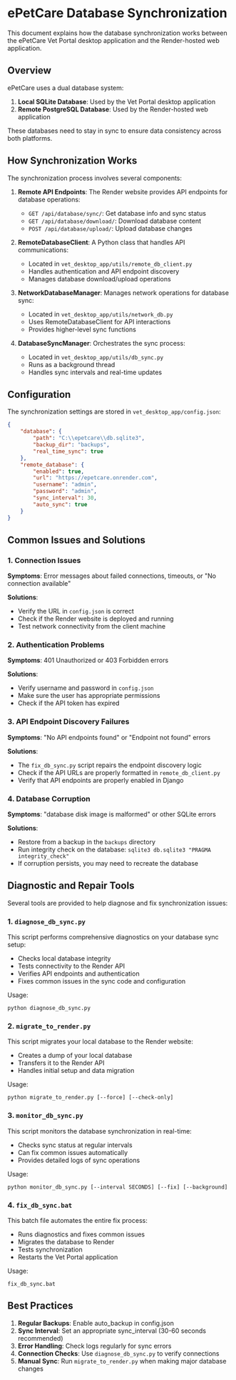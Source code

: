 # ePetCare Database Synchronization

This document explains how the database synchronization works between the ePetCare Vet Portal desktop application and the Render-hosted web application.

## Overview

ePetCare uses a dual database system:
1. **Local SQLite Database**: Used by the Vet Portal desktop application
2. **Remote PostgreSQL Database**: Used by the Render-hosted web application

These databases need to stay in sync to ensure data consistency across both platforms.

## How Synchronization Works

The synchronization process involves several components:

1. **Remote API Endpoints**: The Render website provides API endpoints for database operations:
   - `GET /api/database/sync/`: Get database info and sync status
   - `GET /api/database/download/`: Download database content
   - `POST /api/database/upload/`: Upload database changes

2. **RemoteDatabaseClient**: A Python class that handles API communications:
   - Located in `vet_desktop_app/utils/remote_db_client.py`
   - Handles authentication and API endpoint discovery
   - Manages database download/upload operations

3. **NetworkDatabaseManager**: Manages network operations for database sync:
   - Located in `vet_desktop_app/utils/network_db.py`
   - Uses RemoteDatabaseClient for API interactions
   - Provides higher-level sync functions

4. **DatabaseSyncManager**: Orchestrates the sync process:
   - Located in `vet_desktop_app/utils/db_sync.py`
   - Runs as a background thread
   - Handles sync intervals and real-time updates

## Configuration

The synchronization settings are stored in `vet_desktop_app/config.json`:

```json
{
    "database": {
        "path": "C:\\epetcare\\db.sqlite3",
        "backup_dir": "backups",
        "real_time_sync": true
    },
    "remote_database": {
        "enabled": true,
        "url": "https://epetcare.onrender.com",
        "username": "admin",
        "password": "admin",
        "sync_interval": 30,
        "auto_sync": true
    }
}
```

## Common Issues and Solutions

### 1. Connection Issues

**Symptoms**: Error messages about failed connections, timeouts, or "No connection available"

**Solutions**:
- Verify the URL in `config.json` is correct
- Check if the Render website is deployed and running
- Test network connectivity from the client machine

### 2. Authentication Problems

**Symptoms**: 401 Unauthorized or 403 Forbidden errors

**Solutions**:
- Verify username and password in `config.json`
- Make sure the user has appropriate permissions
- Check if the API token has expired

### 3. API Endpoint Discovery Failures

**Symptoms**: "No API endpoints found" or "Endpoint not found" errors

**Solutions**:
- The `fix_db_sync.py` script repairs the endpoint discovery logic
- Check if the API URLs are properly formatted in `remote_db_client.py`
- Verify that API endpoints are properly enabled in Django

### 4. Database Corruption

**Symptoms**: "database disk image is malformed" or other SQLite errors

**Solutions**:
- Restore from a backup in the `backups` directory
- Run integrity check on the database: `sqlite3 db.sqlite3 "PRAGMA integrity_check"`
- If corruption persists, you may need to recreate the database

## Diagnostic and Repair Tools

Several tools are provided to help diagnose and fix synchronization issues:

### 1. `diagnose_db_sync.py`

This script performs comprehensive diagnostics on your database sync setup:
- Checks local database integrity
- Tests connectivity to the Render API
- Verifies API endpoints and authentication
- Fixes common issues in the sync code and configuration

Usage:
```
python diagnose_db_sync.py
```

### 2. `migrate_to_render.py`

This script migrates your local database to the Render website:
- Creates a dump of your local database
- Transfers it to the Render API
- Handles initial setup and data migration

Usage:
```
python migrate_to_render.py [--force] [--check-only]
```

### 3. `monitor_db_sync.py`

This script monitors the database synchronization in real-time:
- Checks sync status at regular intervals
- Can fix common issues automatically
- Provides detailed logs of sync operations

Usage:
```
python monitor_db_sync.py [--interval SECONDS] [--fix] [--background]
```

### 4. `fix_db_sync.bat`

This batch file automates the entire fix process:
- Runs diagnostics and fixes common issues
- Migrates the database to Render
- Tests synchronization
- Restarts the Vet Portal application

Usage:
```
fix_db_sync.bat
```

## Best Practices

1. **Regular Backups**: Enable auto_backup in config.json
2. **Sync Interval**: Set an appropriate sync_interval (30-60 seconds recommended)
3. **Error Handling**: Check logs regularly for sync errors
4. **Connection Checks**: Use `diagnose_db_sync.py` to verify connections
5. **Manual Sync**: Run `migrate_to_render.py` when making major database changes